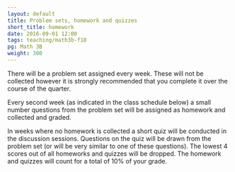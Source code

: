 ```yaml
---
layout: default
title: Problem sets, homework and quizzes
short_title: homework
date: 2016-09-01 12:00
tags: teaching/math3b-f18
pg: Math 3B
weight: 300
---
```


There will be a problem set assigned every week. These will not be collected however it is strongly recommended that you complete it over the course of the quarter.

Every second week (as indicated in the class schedule below) a small number questions from the problem set will be assigned as homework and collected and graded. 

In weeks where no homework is collected a short quiz will be conducted in the discussion sessions. Questions on the quiz will be drawn from the problem set (or will be very similar to one of these questions). The lowest 4 scores out of all homeworks and quizzes will be dropped. The homework and quizzes will count for a total of 10% of your grade.

<!-- - [Problem set 1][ps1] -->
<!-- - [Problem set 2][ps2] -->
<!-- - [Problem set 3][ps3] -->
<!-- - [Problem set 4][ps4] -->
<!-- - [Problem set 5][ps5] -->
<!-- - [Problem set 6][ps6] -->
<!-- - [Problem set 7][ps7] -->
<!-- - [Problem set 8][ps8] -->
<!-- - [Problem set 9][ps9] -->
<!-- - [Problem set 10][ps10] -->

<!-- [ps1]: ps/ps1.pdf -->
<!-- [ps2]: ps/ps2.pdf -->
<!-- [ps3]: ps/ps3.pdf -->
<!-- [ps4]: ps/ps4.pdf -->
<!-- [ps5]: ps/ps5.pdf -->
<!-- [ps6]: ps/ps6.pdf -->
<!-- [ps7]: ps/ps7.pdf -->
<!-- [ps8]: ps/ps8.pdf -->
<!-- [ps9]: ps/ps9.pdf -->
<!-- [ps10]: ps/ps10.pdf -->

